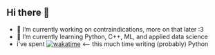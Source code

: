 ## Hi there 👋
- 🔭 I’m currently working on contraindications, more on that later :3
- 🌱 I’m currently learning Python, C++, ML, and applied data science
-  i've spent [![wakatime](https://wakatime.com/badge/user/e6dca865-7802-411e-8499-c68ff78ad58d.svg)](https://wakatime.com/@e6dca865-7802-411e-8499-c68ff78ad58d) <-- this much time writing (probably) Python 


<!--
**smonk333/smonk333** is a ✨ _special_ ✨ repository because its `README.md` (this file) appears on your GitHub profile.

Here are some ideas to get you started:



- 👯 I’m looking to collaborate on ...
- 🤔 I’m looking for help with ...
- 💬 Ask me about ...
- 📫 How to reach me: ...
- 😄 Pronouns: ...
- ⚡ Fun fact: ...
-->
